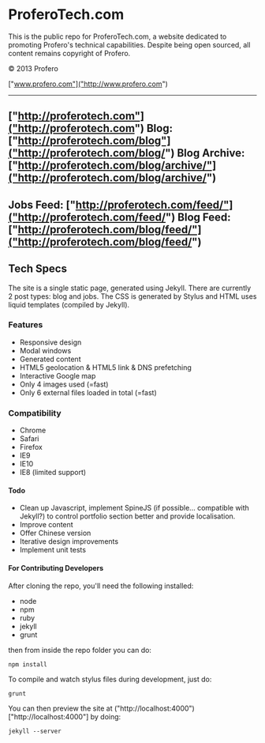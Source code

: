 # ProferoTech.com

This is the public repo for ProferoTech.com, a website dedicated to promoting Profero's technical capabilities. Despite being open sourced, all content remains copyright of Profero.

&copy; 2013 Profero

["www.profero.com"]("http://www.profero.com")

---
["http://proferotech.com"]("http://proferotech.com")
Blog: ["http://proferotech.com/blog"]("http://proferotech.com/blog/")
Blog Archive: ["http://proferotech.com/blog/archive/"]("http://proferotech.com/blog/archive/")
---
Jobs Feed: ["http://proferotech.com/feed/"]("http://proferotech.com/feed/")
Blog Feed: ["http://proferotech.com/blog/feed/"]("http://proferotech.com/blog/feed/")
---

## Tech Specs

The site is a single static page, generated using Jekyll. There are currently 2 post types: blog and jobs. The CSS is generated by Stylus and HTML uses liquid templates (compiled by Jekyll).

### Features
* Responsive design
* Modal windows
* Generated content
* HTML5 geolocation
& HTML5 link & DNS prefetching
* Interactive Google map
* Only 4 images used (=fast)
* Only 6 external files loaded in total (=fast)

### Compatibility
* Chrome
* Safari
* Firefox
* IE9
* IE10
* IE8 (limited support)

#### Todo

* Clean up Javascript, implement SpineJS (if possible... compatible with Jekyll?) to control portfolio section better and provide localisation.
* Improve content
* Offer Chinese version
* Iterative design improvements
* Implement unit tests

#### For Contributing Developers

After cloning the repo, you'll need the following installed:

* node
* npm
* ruby
* jekyll
* grunt

then from inside the repo folder you can do:

```
npm install
```

To compile and watch stylus files during development, just do:

```
grunt
```

You can then preview the site at ("http://localhost:4000")["http://localhost:4000"] by doing:

```
jekyll --server
```